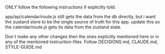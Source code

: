 ONLY follow the following instructions if explicitly told:

<!-- .1 Task -->

app/api/calendar/route.js still gets the data from the db directly, but i want the zustand store to be the single source of truth for this app. update this so the calendar/route.js gets its data from the zustand state. 

<!-- .2 Disclaimer -->

Don`t make any other changes then the ones explicitly mentioned here or in any of the mentioned instruction-files.
Follow DECISIONS.md, CLAUDE.md, STYLE-GUIDE.md
